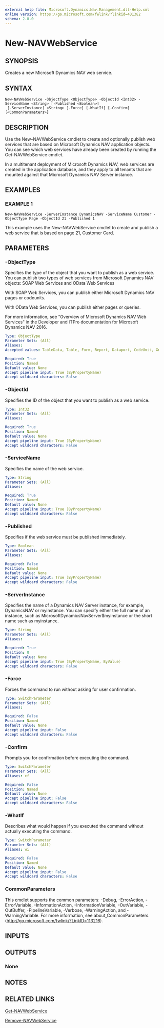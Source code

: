 ```yaml
---
external help file: Microsoft.Dynamics.Nav.Management.dll-Help.xml
online version: https://go.microsoft.com/fwlink/?linkid=401382
schema: 2.0.0
---
```


# New-NAVWebService

## SYNOPSIS
Creates a new Microsoft Dynamics NAV web service.

## SYNTAX

```
New-NAVWebService -ObjectType <ObjectType> -ObjectId <Int32> -ServiceName <String> [-Published <Boolean>]
 [-ServerInstance] <String> [-Force] [-WhatIf] [-Confirm] [<CommonParameters>]
```

## DESCRIPTION
Use the New-NAVWebService cmdlet to create and optionally publish web services that are based on Microsoft Dynamics NAV application objects. You can see which web services have already been created by running the Get-NAVWebService cmdlet.

In a multitenant deployment of Microsoft Dynamics NAV, web services are created in the application database, and they apply to all tenants that are mounted against that Microsoft Dynamics NAV Server instance.

## EXAMPLES

### EXAMPLE 1
```
New-NAVWebService -ServerInstance DynamicsNAV -ServiceName Customer -ObjectType Page -ObjectId 21 -Published 1
```

This example uses the New-NAVWebService cmdlet to create and publish a web service that is based on page 21, Customer Card.

## PARAMETERS

### -ObjectType
Specifies the type of the object that you want to publish as a web service.
You can publish two types of web services from Microsoft Dynamics NAV objects: SOAP Web Services and OData Web Services

With SOAP Web Services, you can publish either Microsoft Dynamics NAV pages or codeunits.

With OData Web Services, you can publish either pages or queries.

For more information, see "Overview of Microsoft Dynamics NAV Web Services" in the Developer and ITPro documentation for Microsoft Dynamics NAV 2016.

```yaml
Type: ObjectType
Parameter Sets: (All)
Aliases: 
Accepted values: TableData, Table, Form, Report, Dataport, CodeUnit, XmlPort, MenuSuite, Page, Query, System, FieldNumber, LimitedUsageTableData, TablePage, PageExtension, TableExtension

Required: True
Position: Named
Default value: None
Accept pipeline input: True (ByPropertyName)
Accept wildcard characters: False
```

### -ObjectId
Specifies the ID of the object that you want to publish as a web service.

```yaml
Type: Int32
Parameter Sets: (All)
Aliases: 

Required: True
Position: Named
Default value: None
Accept pipeline input: True (ByPropertyName)
Accept wildcard characters: False
```

### -ServiceName
Specifies the name of the web service.

```yaml
Type: String
Parameter Sets: (All)
Aliases: 

Required: True
Position: Named
Default value: None
Accept pipeline input: True (ByPropertyName)
Accept wildcard characters: False
```

### -Published
Specifies if the web service must be published immediately.

```yaml
Type: Boolean
Parameter Sets: (All)
Aliases: 

Required: False
Position: Named
Default value: None
Accept pipeline input: True (ByPropertyName)
Accept wildcard characters: False
```

### -ServerInstance
Specifies the name of a Dynamics NAV Server instance, for example, DynamicsNAV or myinstance. You can specify either the full name of an instance, such as MicrosoftDynamicsNavServer$myinstance or the short name such as myinstance.

```yaml
Type: String
Parameter Sets: (All)
Aliases: 

Required: True
Position: 0
Default value: None
Accept pipeline input: True (ByPropertyName, ByValue)
Accept wildcard characters: False
```

### -Force
Forces the command to run without asking for user confirmation.

```yaml
Type: SwitchParameter
Parameter Sets: (All)
Aliases: 

Required: False
Position: Named
Default value: None
Accept pipeline input: False
Accept wildcard characters: False
```

### -Confirm
Prompts you for confirmation before executing the command.

```yaml
Type: SwitchParameter
Parameter Sets: (All)
Aliases: cf

Required: False
Position: Named
Default value: None
Accept pipeline input: False
Accept wildcard characters: False
```

### -WhatIf
Describes what would happen if you executed the command without actually executing the command.

```yaml
Type: SwitchParameter
Parameter Sets: (All)
Aliases: wi

Required: False
Position: Named
Default value: None
Accept pipeline input: False
Accept wildcard characters: False
```

### CommonParameters
This cmdlet supports the common parameters: -Debug, -ErrorAction, -ErrorVariable, -InformationAction, -InformationVariable, -OutVariable, -OutBuffer, -PipelineVariable, -Verbose, -WarningAction, and -WarningVariable. For more information, see about_CommonParameters (http://go.microsoft.com/fwlink/?LinkID=113216).

## INPUTS

## OUTPUTS

### None

## NOTES

## RELATED LINKS

[Get-NAVWebService](Get-NAVWebService.md)

[Remove-NAVWebService](Remove-NAVWebService.md)
